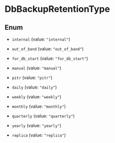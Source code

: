 

# DbBackupRetentionType

## Enum


* `internal` (value: `"internal"`)

* `out_of_band` (value: `"out_of_band"`)

* `for_db_start` (value: `"for_db_start"`)

* `manual` (value: `"manual"`)

* `pitr` (value: `"pitr"`)

* `daily` (value: `"daily"`)

* `weekly` (value: `"weekly"`)

* `monthly` (value: `"monthly"`)

* `quarterly` (value: `"quarterly"`)

* `yearly` (value: `"yearly"`)

* `replica` (value: `"replica"`)



